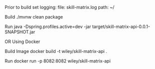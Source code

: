 Prior to build set 
logging:
    file: skill-matrix.log
    path: ~/

Build
./mvnw clean package

Run 
java -Dspring.profiles.active=dev -jar target/skill-matrix-api-0.0.1-SNAPSHOT.jar

OR Using Docker

Build Image 
docker build -t wiley/skill-matrix-api .

Run
docker run -p 8082:8082 wiley/skill-matrix-api 


